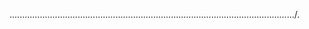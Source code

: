................................................................................................................./.
